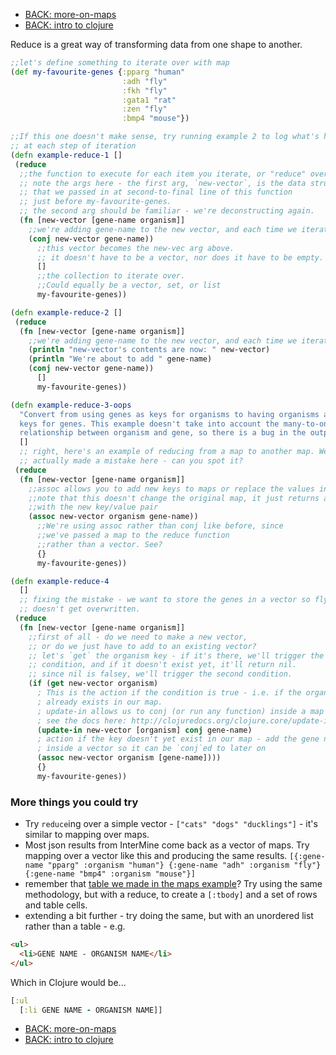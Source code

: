- [BACK: more-on-maps](more-on-maps.md)
- [BACK: intro to clojure](intro-to-clojure.md)


Reduce is a great way of transforming data from one shape to another.


```clojure
;;let's define something to iterate over with map
(def my-favourite-genes {:pparg "human"
                         :adh "fly"
                         :fkh "fly"
                         :gata1 "rat"
                         :zen "fly"
                         :bmp4 "mouse"})

;;If this one doesn't make sense, try running example 2 to log what's happening
;; at each step of iteration               
(defn example-reduce-1 []
 (reduce
  ;;the function to execute for each item you iterate, or "reduce" over.
  ;; note the args here - the first arg, `new-vector`, is the data structure
  ;; that we passed in at second-to-final line of this function
  ;; just before my-favourite-genes.
  ;; the second arg should be familiar - we're deconstructing again.
  (fn [new-vector [gene-name organism]]
    ;;we're adding gene-name to the new vector, and each time we iterate new-vec grows
    (conj new-vector gene-name))
      ;;this vector becomes the new-vec arg above.
      ;; it doesn't have to be a vector, nor does it have to be empty.
      []
      ;;the collection to iterate over.
      ;;Could equally be a vector, set, or list
      my-favourite-genes))

(defn example-reduce-2 []
 (reduce
  (fn [new-vector [gene-name organism]]
    ;;we're adding gene-name to the new vector, and each time we iterate new-vec grows
    (println "new-vector's contents are now: " new-vector)
    (println "We're about to add " gene-name)
    (conj new-vector gene-name))
      []
      my-favourite-genes))

(defn example-reduce-3-oops
  "Convert from using genes as keys for organisms to having organisms as
  keys for genes. This example doesn't take into account the many-to-one
  relationship between organism and gene, so there is a bug in the output"
  []
  ;; right, here's an example of reducing from a map to another map. We've
  ;; actually made a mistake here - can you spot it?
 (reduce
  (fn [new-vector [gene-name organism]]
    ;;assoc allows you to add new keys to maps or replace the values in old keys.
    ;;note that this doesn't change the original map, it just returns a copy
    ;;with the new key/value pair
    (assoc new-vector organism gene-name))
      ;;We're using assoc rather than conj like before, since
      ;;we've passed a map to the reduce function
      ;;rather than a vector. See?
      {}
      my-favourite-genes))

(defn example-reduce-4
  []
  ;; fixing the mistake - we want to store the genes in a vector so fly
  ;; doesn't get overwritten.
 (reduce
  (fn [new-vector [gene-name organism]]
    ;;first of all - do we need to make a new vector,
    ;; or do we just have to add to an existing vector?
    ;; let's `get` the organism key - if it's there, we'll trigger the first
    ;; condition, and if it doesn't exist yet, it'll return nil.
    ;; since nil is falsey, we'll trigger the second condition.
    (if (get new-vector organism)
      ; This is the action if the condition is true - i.e. if the organism key
      ; already exists in our map.
      ; update-in allows us to conj (or run any function) inside a map easily at any depth
      ; see the docs here: http://clojuredocs.org/clojure.core/update-in
      (update-in new-vector [organism] conj gene-name)
      ; action if the key doesn't yet exist in our map - add the gene name
      ; inside a vector so it can be `conj`ed to later on
      (assoc new-vector organism [gene-name])))
      {}
      my-favourite-genes))      
```

### More things you could try

- Try `reduce`ing over a simple vector - `["cats" "dogs" "ducklings"]` - it's similar to mapping over maps.
- Most json results from InterMine come back as a vector of maps. Try mapping over a vector like this and producing the same results. ```[{:gene-name "pparg" :organism "human"} {:gene-name "adh" :organism "fly"} {:gene-name "bmp4" :organism "mouse"}]```
- remember that [table we made in the maps example](more-on-maps.md)? Try using the same methodology, but with a reduce, to create a `[:tbody]` and a set of rows and table cells.
- extending a bit further - try doing the same, but with an unordered list rather than a table - e.g. 
```html
<ul>
  <li>GENE NAME - ORGANISM NAME</li>
</ul>
```
Which in Clojure would be... 
```clojure
[:ul
  [:li GENE NAME - ORGANISM NAME]]
```


- [BACK: more-on-maps](more-on-maps.md)
- [BACK: intro to clojure](intro-to-clojure.md)
